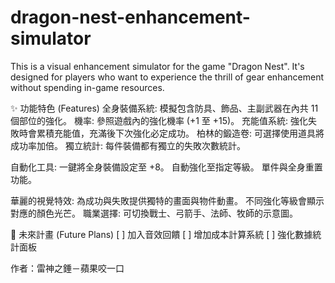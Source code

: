 # dragon-nest-enhancement-simulator
This is a visual enhancement simulator for the game "Dragon Nest". It's designed for players who want to experience the thrill of gear enhancement without spending in-game resources.

✨ 功能特色 (Features)
全身裝備系統: 模擬包含防具、飾品、主副武器在內共 11 個部位的強化。
機率: 參照遊戲內的強化機率 (+1 至 +15)。
充能值系統: 強化失敗時會累積充能值，充滿後下次強化必定成功。
柏林的鍛造卷: 可選擇使用道具將成功率加倍。
獨立統計: 每件裝備都有獨立的失敗次數統計。

自動化工具:
一鍵將全身裝備設定至 +8。
自動強化至指定等級。
單件與全身重置功能。

華麗的視覺特效:
為成功與失敗提供獨特的畫面與物件動畫。
不同強化等級會顯示對應的顏色光芒。
職業選擇: 可切換戰士、弓箭手、法師、牧師的示意圖。

📝 未來計畫 (Future Plans)
[ ] 加入音效回饋
[ ] 增加成本計算系統
[ ] 強化數據統計面板

作者：雷神之錘－蘋果咬一口
